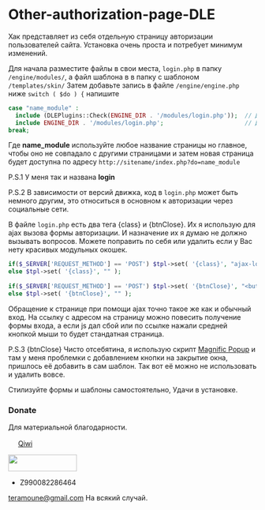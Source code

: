 # Other-authorization-page-DLE
Хак представляет из себя отдельную страницу авторизации пользователей сайта.
Установка очень проста и потребует минимум изменений.

Для начала разместите файлы в свои места, `login.php` в папку `/engine/modules/`, а файл шаблона в в папку с шаблоном `/templates/skin/`
Затем добавьте запись в файле `/engine/engine.php` ниже `switch ( $do ) {` напишите

```php
case "name_module" :
  include (DLEPlugins::Check(ENGINE_DIR . '/modules/login.php'));  // Для версий движка 13 и выше.
  include ENGINE_DIR . '/modules/login.php';                       // Для версии движка ниже 13.
break;
```
Где **name_module** используйте любое название страницы но главное, чтобы оно не совпадало с другими страницами 
и затем новая страница будет доступна по адресу `http://sitename/index.php?do=name_module`

P.S.1 У меня так и названа **login**

P.S.2 В зависимости от версий движка, код в `login.php` может быть немного другим, это относиться в основном к авторизации через социальные сети.

В файле `login.php` есть два тега {class} и {btnClose}. Их я использую для ajax вызова формы авторизации. 
И назначение их я думаю не должно вызывать вопросов. Можете поправить по себя или удалить если у Вас нету красивых модульных окошек.

```php
if($_SERVER['REQUEST_METHOD'] == 'POST') $tpl->set( '{class}', "ajax-login" );
else $tpl->set( '{class}', "" );
	
if($_SERVER['REQUEST_METHOD'] == 'POST') $tpl->set( '{btnClose}', "<button type=\"button\" class=\"mfp-close\">×</button>" );
else $tpl->set( '{btnClose}', "" );
```
Обращение к странице при помощи ajax точно такое же как и обычный вход. На ссылку с адресом на страницу можно повесить получение формы входа, а если js дал сбой или по ссылке нажали средней кнопкой мыши то будет стандатная страница.

P.S.3 {btnClose} Чисто отсебятина, я использую скрипт [Magnific Popup](https://dimsemenov.com/plugins/magnific-popup/) и там у меня
проблемки с добавлением кнопки на закрытие окна, пришлось её добавить в сам шаблон. Так вот её можно не использовать и удалить вовсе.

Стилизуйте формы и шаблоны самостоятельно, Удачи в установке.

### Donate
Для материальной благодарности.

<img src="https://qiwi.com/favicon.ico" width="16" height="16"> [Qiwi](https://qiwi.me/teramoune)

<img src="https://www.webmoney.ru/img/logo-wm-sat-small.png" width="139" height="34">

 - Z990082286464

teramoune@gmail.com На всякий случай.
